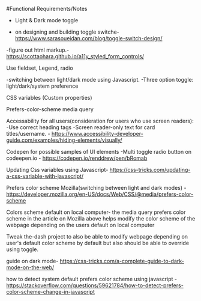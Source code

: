 #Functional Requirements/Notes

- Light & Dark mode toggle

- on designing and building toggle switche- https://www.sarasoueidan.com/blog/toggle-switch-design/

-figure out html markup.- https://scottaohara.github.io/a11y_styled_form_controls/

Use fieldset, Legend, radio

-switching between light/dark mode using Javascript.
-Three option toggle: light/dark/system preference

CSS variables (Custom properties)

Prefers-color-scheme media query

Accessability for all users(consideration for users who use screen readers):
-Use correct heading tags
-Screen reader-only text for card titles/username. - https://www.accessibility-developer-guide.com/examples/hiding-elements/visually/

Codepen for possible samples of UI elements
-Multi toggle radio button on codeepen.io - https://codepen.io/renddrew/pen/bRomab

Updating Css variables using Javascript- https://css-tricks.com/updating-a-css-variable-with-javascript/

Prefers color scheme Mozilla(switching between light and dark modes) - https://developer.mozilla.org/en-US/docs/Web/CSS/@media/prefers-color-scheme

Colors scheme default on local computer- the media query prefers color scheme in the article on Mozilla above helps modify the color scheme of the webpage depending on the users default on local computer

Tweak the-dash project to also be able to modify webpage depending on user's default color scheme by default but also should be able to override using toggle.

guide on dark mode- https://css-tricks.com/a-complete-guide-to-dark-mode-on-the-web/

how to detect system default prefers color scheme using javascript - https://stackoverflow.com/questions/59621784/how-to-detect-prefers-color-scheme-change-in-javascript
